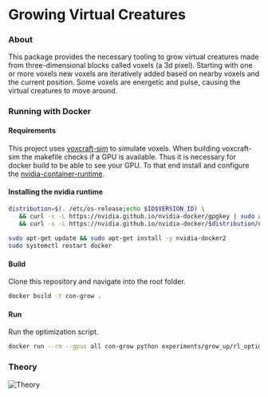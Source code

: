 # Growing Virtual Creatures

### About

This package provides the necessary tooling to grow virtual creatures made from three-dimensional blocks called voxels (a 3d pixel). Starting with one or more voxels new voxels are iteratively added based on nearby voxels and the current position. Some voxels are energetic and pulse, causing the virtual creatures to move around.

### Running with Docker

#### Requirements
This project uses [voxcraft-sim](https://github.com/voxcraft/voxcraft-sim) to simulate voxels. When building voxcraft-sim the makefile checks if a GPU is available. Thus it is necessary for docker build to be able to see your GPU. To that end install and configure the [nvidia-container-runtime](https://stackoverflow.com/questions/59691207/docker-build-with-nvidia-runtime).

#### Installing the nvidia runtime

```bash
distribution=$(. /etc/os-release;echo $ID$VERSION_ID) \
   && curl -s -L https://nvidia.github.io/nvidia-docker/gpgkey | sudo apt-key add - \
   && curl -s -L https://nvidia.github.io/nvidia-docker/$distribution/nvidia-docker.list | sudo tee /etc/apt/sources.list.d/nvidia-docker.list
   
sudo apt-get update && sudo apt-get install -y nvidia-docker2
sudo systemctl restart docker
```

#### Build

Clone this repository and navigate into the root folder.

```bash
docker build -t con-grow .
```

#### Run

Run the optimization script.

```bash
docker run --rm --gpus all con-grow python experiments/grow_up/rl_optimize.py
```

### Theory

![Theory](./docs/theory.png)
